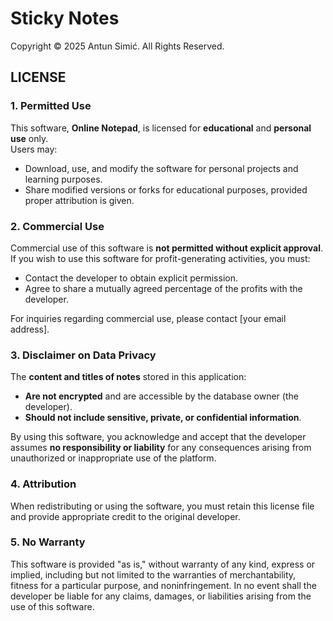 # Sticky Notes
Copyright © 2025 Antun Simić. All Rights Reserved.

## LICENSE

### 1. Permitted Use
This software, **Online Notepad**, is licensed for **educational** and **personal use** only.  
Users may:
- Download, use, and modify the software for personal projects and learning purposes.
- Share modified versions or forks for educational purposes, provided proper attribution is given.

### 2. Commercial Use
Commercial use of this software is **not permitted without explicit approval**.  
If you wish to use this software for profit-generating activities, you must:
- Contact the developer to obtain explicit permission.
- Agree to share a mutually agreed percentage of the profits with the developer.

For inquiries regarding commercial use, please contact [your email address].

### 3. Disclaimer on Data Privacy
The **content and titles of notes** stored in this application:
- **Are not encrypted** and are accessible by the database owner (the developer).  
- **Should not include sensitive, private, or confidential information**.

By using this software, you acknowledge and accept that the developer assumes **no responsibility or liability** for any consequences arising from unauthorized or inappropriate use of the platform.

### 4. Attribution
When redistributing or using the software, you must retain this license file and provide appropriate credit to the original developer.

### 5. No Warranty
This software is provided "as is," without warranty of any kind, express or implied, including but not limited to the warranties of merchantability, fitness for a particular purpose, and noninfringement. In no event shall the developer be liable for any claims, damages, or liabilities arising from the use of this software.
